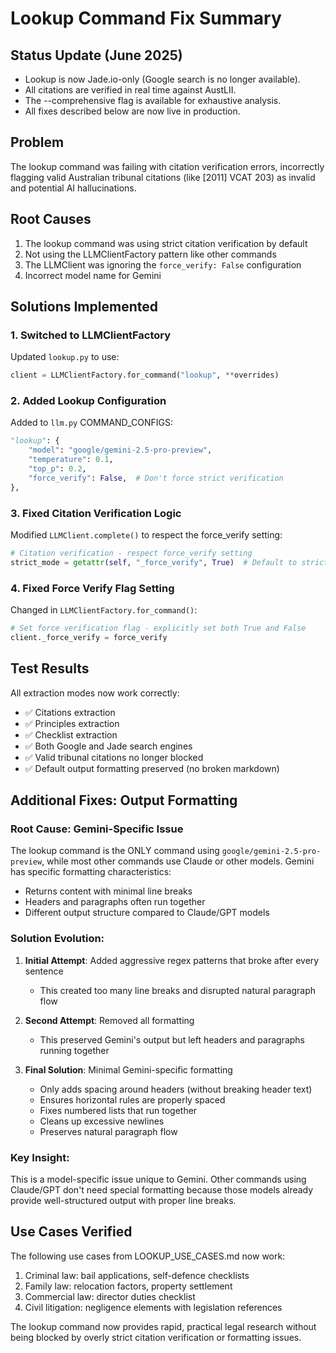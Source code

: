 # Lookup Command Fix Summary

## Status Update (June 2025)

- Lookup is now Jade.io-only (Google search is no longer available).
- All citations are verified in real time against AustLII.
- The --comprehensive flag is available for exhaustive analysis.
- All fixes described below are now live in production.

## Problem
The lookup command was failing with citation verification errors, incorrectly flagging valid Australian tribunal citations (like [2011] VCAT 203) as invalid and potential AI hallucinations.

## Root Causes
1. The lookup command was using strict citation verification by default
2. Not using the LLMClientFactory pattern like other commands
3. The LLMClient was ignoring the `force_verify: False` configuration
4. Incorrect model name for Gemini

## Solutions Implemented

### 1. Switched to LLMClientFactory
Updated `lookup.py` to use:
```python
client = LLMClientFactory.for_command("lookup", **overrides)
```

### 2. Added Lookup Configuration
Added to `llm.py` COMMAND_CONFIGS:
```python
"lookup": {
    "model": "google/gemini-2.5-pro-preview",
    "temperature": 0.1,
    "top_p": 0.2,
    "force_verify": False,  # Don't force strict verification
},
```

### 3. Fixed Citation Verification Logic
Modified `LLMClient.complete()` to respect the force_verify setting:
```python
# Citation verification - respect force_verify setting
strict_mode = getattr(self, "_force_verify", True)  # Default to strict unless explicitly disabled
```

### 4. Fixed Force Verify Flag Setting
Changed in `LLMClientFactory.for_command()`:
```python
# Set force verification flag - explicitly set both True and False
client._force_verify = force_verify
```

## Test Results
All extraction modes now work correctly:
- ✅ Citations extraction
- ✅ Principles extraction  
- ✅ Checklist extraction
- ✅ Both Google and Jade search engines
- ✅ Valid tribunal citations no longer blocked
- ✅ Default output formatting preserved (no broken markdown)

## Additional Fixes: Output Formatting

### Root Cause: Gemini-Specific Issue
The lookup command is the ONLY command using `google/gemini-2.5-pro-preview`, while most other commands use Claude or other models. Gemini has specific formatting characteristics:
- Returns content with minimal line breaks
- Headers and paragraphs often run together
- Different output structure compared to Claude/GPT models

### Solution Evolution:
1. **Initial Attempt**: Added aggressive regex patterns that broke after every sentence
   - This created too many line breaks and disrupted natural paragraph flow
   
2. **Second Attempt**: Removed all formatting
   - This preserved Gemini's output but left headers and paragraphs running together
   
3. **Final Solution**: Minimal Gemini-specific formatting
   - Only adds spacing around headers (without breaking header text)
   - Ensures horizontal rules are properly spaced
   - Fixes numbered lists that run together
   - Cleans up excessive newlines
   - Preserves natural paragraph flow

### Key Insight:
This is a model-specific issue unique to Gemini. Other commands using Claude/GPT don't need special formatting because those models already provide well-structured output with proper line breaks.

## Use Cases Verified
The following use cases from LOOKUP_USE_CASES.md now work:
1. Criminal law: bail applications, self-defence checklists
2. Family law: relocation factors, property settlement
3. Commercial law: director duties checklist
4. Civil litigation: negligence elements with legislation references

The lookup command now provides rapid, practical legal research without being blocked by overly strict citation verification or formatting issues.
